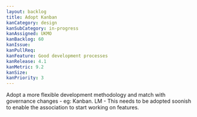 ```yaml
---
layout: backlog
title: Adopt Kanban
kanCategory: design
kanSubCategory: in-progress
kanAssigned: UKMO
kanBacklog: 60
kanIssue:
kanPullReq:
kanFeature: Good development processes
kanRelease: 4.1
kanMetric: 9.2
kanSize:
kanPriority: 3
---
```

Adopt a more flexible development methodology and match with governance changes - eg: Kanban. LM - This needs to be adopted soonish to enable the association to start working on features.
